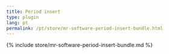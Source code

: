 ```yaml
---
title: Period insert
type: plugin
lang: pt
permalink: /pt/store/mr-software-period-insert-bundle.html
---
```


{% include store/mr-software-period-insert-bundle.md %}
